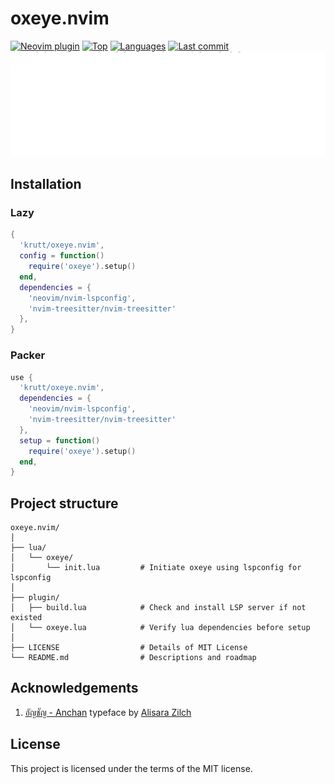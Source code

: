 # oxeye.nvim

[![Neovim plugin](https://img.shields.io/badge/neovim-plugin-57A143?logo=neovim)](https://neovim.io)
[![Top](https://img.shields.io/github/languages/top/krutt/oxeye.nvim)](https://github.com/krutt/oxeye.nvim)
[![Languages](https://img.shields.io/github/languages/count/krutt/oxeye.nvim)](https://github.com/krutt/oxeye.nvim)
[![Last commit](https://img.shields.io/github/last-commit/krutt/oxeye.nvim/master)](https://github.com/krutt/oxeye.nvim)
![Oxeye Banner](static/oxeye-banner.svg)

## Installation

### Lazy

```lua
{
  'krutt/oxeye.nvim',
  config = function()
    require('oxeye').setup()
  end,
  dependencies = {
    'neovim/nvim-lspconfig',
    'nvim-treesitter/nvim-treesitter'
  },
}
```

### Packer

```lua
use {
  'krutt/oxeye.nvim',
  dependencies = {
    'neovim/nvim-lspconfig',
    'nvim-treesitter/nvim-treesitter'
  },
  setup = function()
    require('oxeye').setup()
  end,
}
```


## Project structure

```
oxeye.nvim/
│
├── lua/
│   └── oxeye/
│       └── init.lua         # Initiate oxeye using lspconfig for lspconfig
│
├── plugin/
│   ├── build.lua            # Check and install LSP server if not existed
│   └── oxeye.lua            # Verify lua dependencies before setup
│
├── LICENSE                  # Details of MIT License
└── README.md                # Descriptions and roadmap
```

## Acknowledgements

1. [อัญชัญ - Anchan](https://www.f0nt.com/release/anchan/) typeface by [Alisara Zilch](https://www.f0nt.com/author/zilch/)

## License

This project is licensed under the terms of the MIT license.
